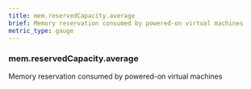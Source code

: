 ```yaml
---
title: mem.reservedCapacity.average
brief: Memory reservation consumed by powered-on virtual machines
metric_type: gauge
---
```

### mem.reservedCapacity.average

Memory reservation consumed by powered-on virtual machines